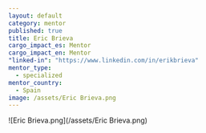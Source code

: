 ```yaml
---
layout: default
category: mentor
published: true
title: Eric Brieva
cargo_impact_es: Mentor
cargo_impact_en: Mentor
"linked-in": "https://www.linkedin.com/in/erikbrieva"
mentor_type: 
  - specialized
mentor_country: 
  - Spain
image: /assets/Eric Brieva.png
---
```


![Eric Brieva.png](/assets/Eric Brieva.png)